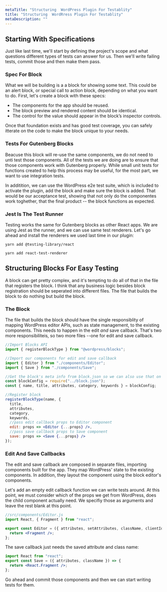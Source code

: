 ```yaml
---
metaTitle: "Structuring  WordPress Plugin For Testablity"
title: "Structuring  WordRress Plugin For Testablity"
metaDescription: ""
---
```


## Starting With Specifications

Just like last time, we'll start by defining the project's scope and what questions different types of tests can answer for us. Then we'll write failing tests, commit those and then make them pass.

### Spec For Block

What we will be building is a a block for showing some text. This could be an alert block, or special call to action block, depending on what you want to do. First, let's create a block with these specs:

- The components for the app should be reused.
- The block preview and rendered content should be identical.
- The control for the value should appear in the block’s inspector controls.

Once that foundation exists and has good test coverage, you can safely itterate on the code to make the block unique to your needs.

### Tests For Gutenberg Blocks

Beacuse this block will re-use the same components, we do not need to unti test those components. All of the tests we are doing are to ensure that those components work with Gutenberg properly. While small unit tests for functions created to help this process may be useful, for the most part, we want to use integration tests.

In additition, we can use the WordPress e2e test suite, which is included to activate the plugin, add the block and make sure the block is added. That would be our acceptance test, showing that not only do the componentes work toghether, that the final product -- the block functions as expected.

### Jest Is The Test Runner

Testing works the same for Gutenberg blocks as other React apps. We are using Jest as the runner, and we can use same test renderers. Let's go ahead and install the renderers we used last time in our plugin:

`yarn add @testing-library/react`

`yarn add react-test-renderer`

## Structuring Blocks For Easy Testing

A block can get pretty complex, and it's tempting to do all of that in the file that registers the block. I think that any business logic besides block registration should be seperated into different files. The file that builds the block to do nothing but build the block.

### The Block

The file that builds the block should have the single responsiblity of mapping WordPress editor APIs, such as state management, to the existing components. This needs to happen in the edit _and_ save callback. That's two more responsibiliteis, so two more files --one for edit and save callback.

```jsx
//Import Blocks API
import { registerBlockType } from "@wordpress/blocks";

//Import our components for edit and save callback
import { Editor } from "./components/Editor";
import { Save } from "./components/Save";

//Get the block's meta info from block.json so we can also use that on the server.
const blockConfig = require("../block.json");
const { name, title, attributes, category, keywords } = blockConfig;

//Register block
registerBlockType(name, {
  title,
  attributes,
  category,
  keywords,
  //pass edit callback props to Editor component
  edit: props => <Editor {...props} />,
  //pass save callback props to Save component
  save: props => <Save {...props} />
});
```

### Edit And Save Callbacks

The edit and save callback are composed in separate files, importing components built for the app. They map WordPress' state to the existing components. In addition, they layout the component using the block editor's components.

Let's add an empty edit callback function we can write tests around. At this point, we must consider which of the props we get from WordPress, does the child component actually need. We specifiy those as arguments and leave the rest blank at this point.

```jsx
//src/components/Editor.js
import React, { Fragment } from "react";

export const Editor = ({ attributes, setAttributes, className, clientId }) => {
  return <Fragment />;
};
```

The save callback just needs the saved attribute and class name:

```jsx
import React from "react";
export const Save = ({ attributes, className }) => {
  return <React.Fragment />;
};
```

Go ahead and commit those components and then we can start writing tests for them.
